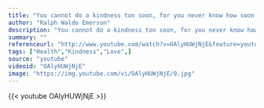 ```yaml
---
title: "You cannot do a kindness too soon, for you never know how soon it will be too late."
author: "Ralph Waldo Emerson"
description: "You cannot do a kindness too soon, for you never know how soon it will be too late. - Ralph Waldo Emerson quotes from GetInspired365.com"
summary: ""
referenceurl: "http://www.youtube.com/watch?v=OAlyHUWjNjE&feature=youtu.be"
tags: ["Health","Kindness","Love",]
source: "youtube"
videoid: "OAlyHUWjNjE"
image: "https://img.youtube.com/vi/OAlyHUWjNjE/0.jpg"
---
```


{{< youtube OAlyHUWjNjE >}}

